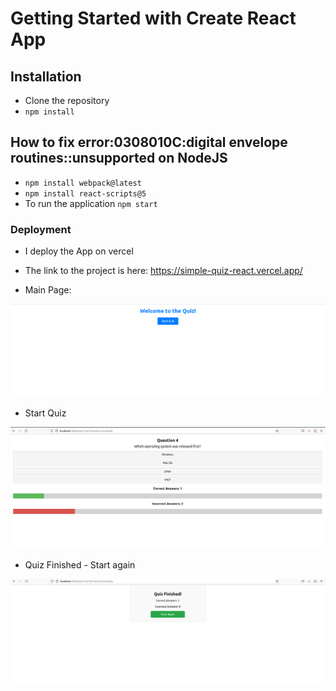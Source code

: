 
# Getting Started with Create React App


## Installation
 - Clone the repository
 - `npm install` 

 ## How to fix error:0308010C:digital envelope routines::unsupported on NodeJS
 - `npm install webpack@latest`   
 - `npm install react-scripts@5`     
 - To run the application `npm start` 


### Deployment
- I deploy the App on vercel
- The link to the project is here:
    https://simple-quiz-react.vercel.app/



- Main Page:

![Alt Text](images/quiz1.png)

- Start Quiz

![Alt Text](images/quiz2.png)

- Quiz Finished - Start again

![Alt Text](images/quiz3.png)

